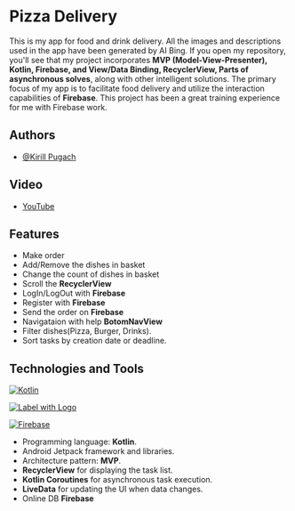 # Pizza Delivery

This is my app for food and drink delivery. All the images and descriptions used in the app have been generated by AI Bing. If you open my repository, you'll see that my project incorporates **MVP (Model-View-Presenter), Kotlin, Firebase, and View/Data Binding, RecyclerView, Parts of asynchronous solves**, along with other intelligent solutions. The primary focus of my app is to facilitate food delivery and utilize the interaction capabilities of **Firebase**. This project has been a great training experience for me with Firebase work.

## Authors

- [@Kirill Pugach](https://github.com/Kirill-Pg4)

## Video

- [YouTube](https://youtu.be/WS81qFgDU6w)

## Features



- Make order
- Add/Remove the dishes in basket
- Change the count of dishes in basket
- Scroll the **RecyclerView**
- LogIn/LogOut with **Firebase**
- Register with **Firebase**
- Send the order on **Firebase**
- Navigataion with help **BotomNavView**
- Filter dishes(Pizza, Burger, Drinks).
- Sort tasks by creation date or deadline.

## Technologies and Tools

[![Kotlin](https://img.shields.io/badge/Kotlin-1.8.0-blueviolet?logo=kotlin)](https://kotlinlang.org/)

[![Label with Logo](https://img.shields.io/badge/Android-grey?logo=android)](https://developer.android.com/)

[![Firebase](https://img.shields.io/badge/Firebase-26.1.4-orange?logo=firebase)](https://firebase.google.com/)




- Programming language: **Kotlin**.
- Android Jetpack framework and libraries.
- Architecture pattern: **MVP**.
- **RecyclerView** for displaying the task list.
- **Kotlin Coroutines** for asynchronous task execution.
- **LiveData** for updating the UI when data changes.
- Online DB **Firebase**
